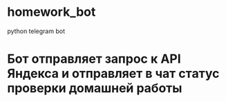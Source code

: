# homework_bot
python telegram bot
# Бот отправляет запрос к API Яндекса и отправляет в чат стaтус проверки домашней работы
